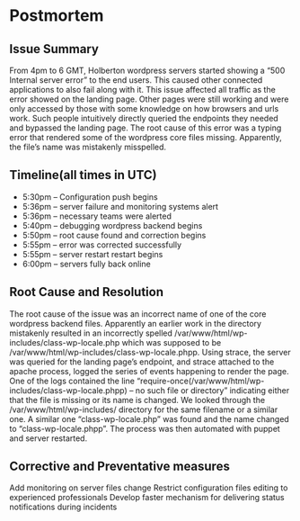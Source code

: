 # Postmortem

## Issue Summary

From 4pm to 6 GMT, Holberton wordpress servers started showing a “500 Internal server error” to the end users. This caused other connected applications to also fail along with it. This issue affected all traffic as the error showed on the landing page.
Other pages were still working and were only accessed by those with some knowledge on how browsers and urls work. Such people intuitively directly queried the endpoints they needed and bypassed the landing page. The root cause of this error was a typing error that rendered some of the wordpress core files missing. Apparently, the file’s name was mistakenly misspelled.

## Timeline(all times in UTC)

- 5:30pm – Configuration push begins
- 5:36pm – server failure and monitoring systems alert
- 5:36pm – necessary teams were alerted
- 5:40pm – debugging wordpress backend begins
- 5:50pm – root cause found and correction begins
- 5:55pm – error was corrected successfully
- 5:55pm – server restart restart begins
- 6:00pm – servers fully back online

## Root Cause and Resolution
The root cause of the issue was an incorrect name of one of the core wordpress backend files. Apparently an earlier work in the directory mistakenly resulted in an incorrectly spelled /var/www/html/wp-includes/class-wp-locale.php which was supposed to be /var/www/html/wp-includes/class-wp-locale.phpp. 
Using strace, the server was queried for the landing page’s endpoint, and strace attached to the apache process, logged the series of events happening to render the page.  
One of the logs contained the line “require-once(/var/www/html/wp-includes/class-wp-locale.phpp) – no such file or directory” indicating either that the file is missing or its name is changed. We looked through the /var/www/html/wp-includes/ directory for the same filename or a similar one. A similar one “class-wp-locale.php” was found and the name changed to “class-wp-locale.phpp”. The process was then automated with puppet and server restarted.

## Corrective and Preventative measures
Add monitoring on server files change
Restrict configuration files editing to experienced professionals
Develop faster mechanism for delivering status notifications during incidents
